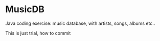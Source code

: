 # MusicDB
Java coding exercise: music database, with artists, songs, albums etc..

This is just trial, how to commit 
